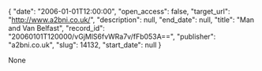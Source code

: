 {
  "date": "2006-01-01T12:00:00", 
  "open_access": false, 
  "target_url": "http://www.a2bni.co.uk/", 
  "description": null, 
  "end_date": null, 
  "title": "Man and Van Belfast", 
  "record_id": "20060101T120000/vGjMlS6fvWRa7v/fFb053A==", 
  "publisher": "a2bni.co.uk", 
  "slug": 14132, 
  "start_date": null
}

None